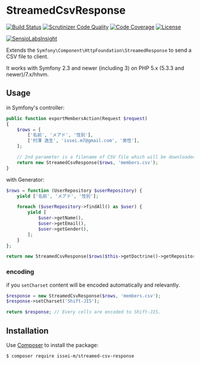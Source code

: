 StreamedCsvResponse
===================

[![Build Status](https://travis-ci.org/issei-m/StreamedCsvResponse.svg?branch=master)](https://travis-ci.org/issei-m/StreamedCsvResponse)
[![Scrutinizer Code Quality](https://scrutinizer-ci.com/g/issei-m/StreamedCsvResponse/badges/quality-score.png?b=master)](https://scrutinizer-ci.com/g/issei-m/StreamedCsvResponse/?branch=master)
[![Code Coverage](https://scrutinizer-ci.com/g/issei-m/StreamedCsvResponse/badges/coverage.png?b=master)](https://scrutinizer-ci.com/g/issei-m/StreamedCsvResponse/?branch=master)
[![License](https://poser.pugx.org/issei-m/streamed-csv-response/license.svg)](https://packagist.org/packages/issei-m/streamed-csv-response)

[![SensioLabsInsight](https://insight.sensiolabs.com/projects/bf485e84-b260-4e4e-a752-e9f8fea1a8bb/small.png)](https://insight.sensiolabs.com/projects/bf485e84-b260-4e4e-a752-e9f8fea1a8bb)

Extends the `Symfony\Component\HttpFoundation\StreamedResponse` to send a CSV file to client.

It works with Symfony 2.3 and newer (including 3) on PHP 5.x (5.3.3 and newer)/7.x/hhvm.

Usage
-----

in Symfony's controller:

```php
public function exportMembersAction(Request $request)
{
    $rows = [
        ['名前', 'メアド', '性別'],
        ['村澤 逸生', 'issei.m7@gmail.com', '男性'],
    ];

    // 2nd parameter is a filename of CSV file which will be downloaded.
    return new StreamedCsvResponse($rows, 'members.csv'); 
}
```

with Generator:

```php
$rows = function (UserRepository $userRepository) {
    yield ['名前', 'メアド', '性別'];

    foreach ($userRepository->findAll() as $user) {
        yield [
            $user->getName(),
            $user->getEmail(),
            $user->getGender(),
        ];
    }
};

return new StreamedCsvResponse($rows($this->getDoctrine()->getRepository('Example\User')), 'members.csv');
```

### encoding

if you `setCharset` content will be encoded automatically and relevantly.

```php
$response = new StreamedCsvResponse($rows, 'members.csv');
$response->setCharset('Shift-JIS');

return $response; // Every cells are encoded to Shift-JIS.
```

Installation
------------

Use [Composer] to install the package:

    $ composer require issei-m/streamed-csv-response

[Composer]: https://getcomposer.org
